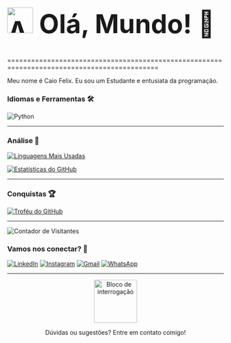 <h1 style="font-size:60px;"><img src="https://media.tenor.com/8xuIzvCK5kcAAAAj/among-us-sus.gif" width="60" alt="Among Us"> Olá, Mundo! 👋</h1>

============================================================================================

Meu nome é Caio Felix. Eu sou um Estudante e entusiata da programação.

### Idiomas e Ferramentas 🛠

![Python](https://img.shields.io/badge/-Python-3776AB?style=flat-square&logo=python&logoColor=yellow,blue)



---

### Análise 🧠

[![Linguagens Mais Usadas](https://github-readme-stats.vercel.app/api/top-langs/?username=ASTRO-BOT344&layout=compact&show_icons=true&theme=tokyonight&hide_border=true)](https://github.com/anuraghazra/github-readme-stats)

[![Estatísticas do GitHub](https://github-readme-stats.vercel.app/api?username=ASTRO-BOT344&show_icons=true&theme=tokyonight&hide_border=true&count_private=true)](https://github.com/anuraghazra/github-readme-stats)

---

### Conquistas 🏆

[![Troféu do GitHub](https://github-profile-trophy.vercel.app/?username=ASTRO-BOT344&theme=onedark&no-frame=true)](https://github.com/ryo-ma/github-profile-trophy)

---

![Contador de Visitantes](https://komarev.com/ghpvc/?username=ASTRO-BOT344&label=VISITANTES&color=00ff55&style=plastic)


### Vamos nos conectar? 🤝

[![LinkedIn](https://img.shields.io/badge/LinkedIn-0077B5?style=for-the-badge&logo=linkedin&logoColor=white)](www.linkedin.com/in/caio-felix-5965032a7)
[![Instagram](https://img.shields.io/badge/Instagram-E4405F?style=for-the-badge&logo=instagram&logoColor=white)](https://www.instagram.com/caiozzyn.05/)
[![Gmail](https://img.shields.io/badge/Gmail-D14836?style=for-the-badge&logo=gmail&logoColor=white)](mailto:caiofelixmaia@gmail.com)
[![WhatsApp](https://img.shields.io/badge/WhatsApp-25D366?style=for-the-badge&logo=whatsapp&logoColor=white)](https://wa.me/24992150077)

---

<p align="center">
    <img src="https://media1.giphy.com/media/v1.Y2lkPTc5MGI3NjExZTUwZWw1MnZ4Zm5qZGZxOTVycWYxcDU5a2hwdXA3N2h3cTg4NmF3YiZlcD12MV9pbnRlcm5hbF9naWZfYnlfaWQmY3Q9Zw/a5viI92PAF89q/giphy.gif" alt="Bloco de interrogação" width="100">
</p>

<p align="center">
  Dúvidas ou sugestões? Entre em contato comigo!
</p>


<!--
**ASTRO-BOT344/ASTRO-BOT344** is a ✨ _special_ ✨ repository because its `README.md` (this file) appears on your GitHub profile.

Here are some ideas to get you started:

- 🔭 I’m currently working on ...
- 🌱 I’m currently learning ...
- 👯 I’m looking to collaborate on ...
- 🤔 I’m looking for help with ...
- 💬 Ask me about ...
- 📫 How to reach me: ...
- 😄 Pronouns: ...
- ⚡ Fun fact: ...
-->
